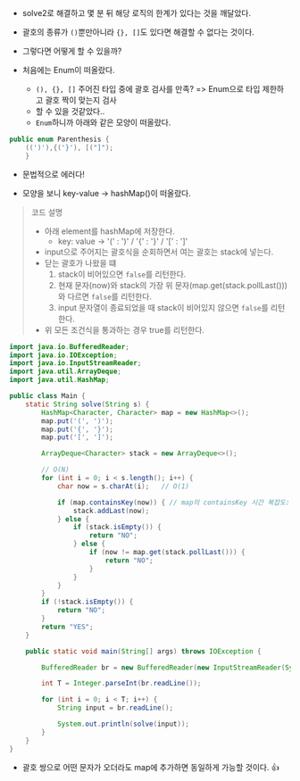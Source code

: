 - solve2로 해결하고 몇 분 뒤 해당 로직의 한계가 있다는 것을 깨달았다.
- 괄호의 종류가 `()`뿐만아니라 `{}, []`도 있다면 해결할 수 없다는 것이다.

- 그렇다면 어떻게 할 수 있을까?
- 처음에는 Enum이 떠올랐다.
    - `(), {}, []` 주어진 타입 중에 괄호 검사를 만족? => Enum으로 타입 제한하고 괄호 짝이 맞는지 검사
    - 할 수 있을 것같았다..
    - `Enum`하니까 아래와 같은 모양이 떠올랐다.

```java
public enum Parenthesis {
    ((')'),{('}'), [("]");
    }
```

- 문법적으로 에러다!

- 모양을 보니 key-value -> hashMap()이 떠올랐다.

> 코드 설명
> - 아래 element를 hashMap에 저장한다.
>   - key: value -> '(' : ')' / '{' : '}' / '[' : ']'
> - input으로 주어지는 괄호식을 순회하면서 여는 괄호는 stack에 넣는다.
> - 닫는 괄호가 나왔을 떄
>   1. stack이 비어있으면 `false`를 리턴한다.
>   2. 현재 문자(now)와 stack의 가장 위 문자(map.get(stack.pollLast()))와 다르면 `false`를 리턴한다.
>   3. input 문자열이 종료되었을 때 stack이 비어있지 않으면 `false`를 리턴한다.
> - 위 모든 조건식을 통과하는 경우 true를 리턴한다.

```java
import java.io.BufferedReader;
import java.io.IOException;
import java.io.InputStreamReader;
import java.util.ArrayDeque;
import java.util.HashMap;

public class Main {
    static String solve(String s) {
        HashMap<Character, Character> map = new HashMap<>();
        map.put('(', ')');
        map.put('{', '}');
        map.put('[', ']');

        ArrayDeque<Character> stack = new ArrayDeque<>();

        // O(N)
        for (int i = 0; i < s.length(); i++) {
            char now = s.charAt(i);   // O(1)

            if (map.containsKey(now)) { // map의 containsKey 시간 복잡도: O(1)
                stack.addLast(now);
            } else {
                if (stack.isEmpty()) {
                    return "NO";
                } else {
                    if (now != map.get(stack.pollLast())) {
                        return "NO";
                    }
                }
            }
        }
        if (!stack.isEmpty()) {
            return "NO";
        }
        return "YES";
    }

    public static void main(String[] args) throws IOException {

        BufferedReader br = new BufferedReader(new InputStreamReader(System.in));

        int T = Integer.parseInt(br.readLine());

        for (int i = 0; i < T; i++) {
            String input = br.readLine();

            System.out.println(solve(input));
        }
    }
}
```
- 괄호 쌍으로 어떤 문자가 오더라도 map에 추가하면 동일하게 가능할 것이다.
👍